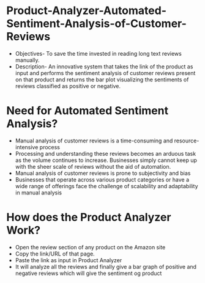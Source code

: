 # Product-Analyzer-Automated-Sentiment-Analysis-of-Customer-Reviews
* Objectives- To save the time invested in reading long text reviews manually.
* Description- An innovative system that takes the link of the product as input and performs the sentiment analysis of customer reviews present on that product and returns the bar plot visualizing the sentiments of reviews classified as positive or negative. 

# Need for Automated Sentiment Analysis?
* Manual analysis of customer reviews is a time-consuming and resource-intensive process
* Processing and understanding these reviews becomes an arduous task as the volume continues to increase. Businesses simply cannot keep up with the sheer scale of reviews without the aid of automation.
* Manual analysis of customer reviews is prone to subjectivity and bias
* Businesses that operate across various product categories or have a wide range of offerings face the challenge of scalability and adaptability in manual analysis

# How does the Product Analyzer Work?
* Open the review section of any product on the Amazon site
* Copy the link/URL of that page.
* Paste the link as input in Product Analyzer
* It will analyze all the reviews and finally give a bar graph of positive and negative reviews which will give the sentiment og product
